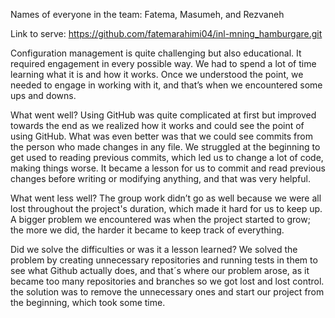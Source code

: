 Names of everyone in the team:
Fatema, Masumeh, and Rezvaneh

Link to serve:
https://github.com/fatemarahimi04/inl-mning_hamburgare.git 

Configuration management is quite challenging but also educational. It required engagement in every possible way. We had to spend a lot of time learning what it is and how it works. Once we understood the point, we needed to engage in working with it, and that’s when we encountered some ups and downs.

What went well?
Using GitHub was quite complicated at first but improved towards the end as we realized how it works and could see the point of using GitHub. What was even better was that we could see commits from the person who made changes in any file. We struggled at the beginning to get used to reading previous commits, which led us to change a lot of code, making things worse. It became a lesson for us to commit and read previous changes before writing or modifying anything, and that was very helpful.

What went less well?
The group work didn’t go as well because we were all lost throughout the project's duration, which made it hard for us to keep up. A bigger problem we encountered was when the project started to grow; the more we did, the harder it became to keep track of everything.

Did we solve the difficulties or was it a lesson learned?
We solved the problem by creating unnecessary repositories and running tests in them to see what Github actually does, and that´s where our problem arose, as it became too many repositories and branches so we got lost and lost control. the solution was to remove the unnecessary ones and start our project from the beginning, which took some time.

